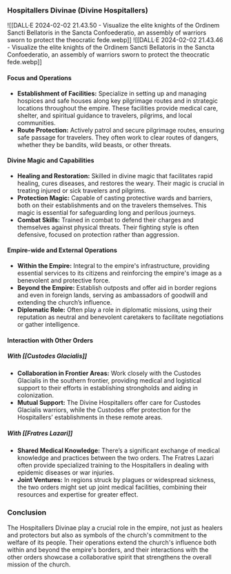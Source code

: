 ### Hospitallers Divinae (Divine Hospitallers)

![[DALL·E 2024-02-02 21.43.50 - Visualize the elite knights of the Ordinem Sancti Bellatoris in the Sancta Confoederatio, an assembly of warriors sworn to protect the theocratic fede.webp]]
![[DALL·E 2024-02-02 21.43.46 - Visualize the elite knights of the Ordinem Sancti Bellatoris in the Sancta Confoederatio, an assembly of warriors sworn to protect the theocratic fede.webp]]


#### Focus and Operations
- **Establishment of Facilities:** Specialize in setting up and managing hospices and safe houses along key pilgrimage routes and in strategic locations throughout the empire. These facilities provide medical care, shelter, and spiritual guidance to travelers, pilgrims, and local communities.
- **Route Protection:** Actively patrol and secure pilgrimage routes, ensuring safe passage for travelers. They often work to clear routes of dangers, whether they be bandits, wild beasts, or other threats.

#### Divine Magic and Capabilities
- **Healing and Restoration:** Skilled in divine magic that facilitates rapid healing, cures diseases, and restores the weary. Their magic is crucial in treating injured or sick travelers and pilgrims.
- **Protection Magic:** Capable of casting protective wards and barriers, both on their establishments and on the travelers themselves. This magic is essential for safeguarding long and perilous journeys.
- **Combat Skills:** Trained in combat to defend their charges and themselves against physical threats. Their fighting style is often defensive, focused on protection rather than aggression.

#### Empire-wide and External Operations
- **Within the Empire:** Integral to the empire's infrastructure, providing essential services to its citizens and reinforcing the empire's image as a benevolent and protective force.
- **Beyond the Empire:** Establish outposts and offer aid in border regions and even in foreign lands, serving as ambassadors of goodwill and extending the church’s influence.
- **Diplomatic Role:** Often play a role in diplomatic missions, using their reputation as neutral and benevolent caretakers to facilitate negotiations or gather intelligence.

#### Interaction with Other Orders

##### With [[Custodes Glacialis]]
- **Collaboration in Frontier Areas:** Work closely with the Custodes Glacialis in the southern frontier, providing medical and logistical support to their efforts in establishing strongholds and aiding in colonization.
- **Mutual Support:** The Divine Hospitallers offer care for Custodes Glacialis warriors, while the Custodes offer protection for the Hospitallers’ establishments in these remote areas.

##### With [[Fratres Lazari]]
- **Shared Medical Knowledge:** There’s a significant exchange of medical knowledge and practices between the two orders. The Fratres Lazari often provide specialized training to the Hospitallers in dealing with epidemic diseases or war injuries.
- **Joint Ventures:** In regions struck by plagues or widespread sickness, the two orders might set up joint medical facilities, combining their resources and expertise for greater effect.

### Conclusion

The Hospitallers Divinae play a crucial role in the empire, not just as healers and protectors but also as symbols of the church's commitment to the welfare of its people. Their operations extend the church's influence both within and beyond the empire's borders, and their interactions with the other orders showcase a collaborative spirit that strengthens the overall mission of the church. 